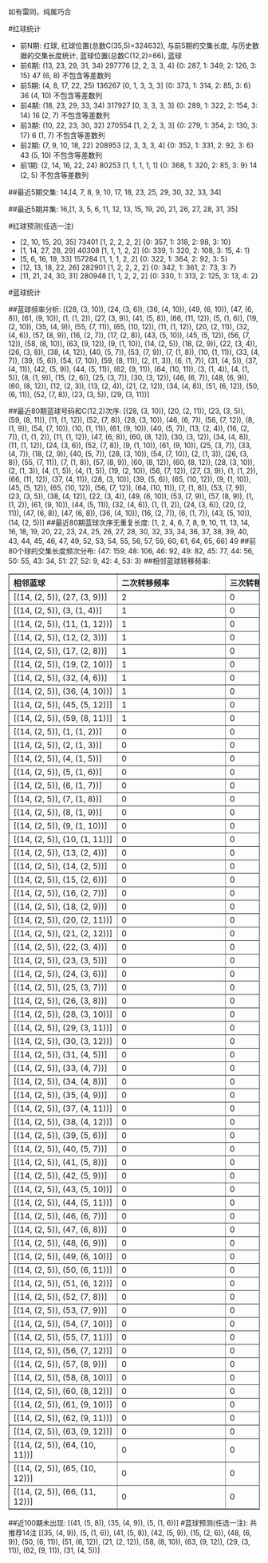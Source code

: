 <!-- 
.. title: 大乐透12076期(2012-07-02)数据分析报告
.. slug: dlott-12076-2012-07-02-report
.. date: 2012-07-03 08:00:00 UTC+08:00
.. tags: Lottery
.. link: 
.. description: 
.. type: text
-->

如有雷同，纯属巧合

<!-- TEASER_END-->

#红球统计

- 前N期: 红球, 红球位置(总数C(35,5)=324632), 与前5期的交集长度, 与历史数据的交集长度统计, 蓝球位置(总数C(12,2)=66), 蓝球
- 前6期: (13, 23, 29, 31, 34) 297776 [2, 2, 3, 3, 4] {0: 287, 1: 349, 2: 126, 3: 15} 47 (6, 8) 不包含等差数列
- 前5期: (4, 8, 17, 22, 25) 136267 [0, 1, 3, 3, 3] {0: 373, 1: 314, 2: 85, 3: 6} 36 (4, 10) 不包含等差数列
- 前4期: (18, 23, 29, 33, 34) 317927 [0, 3, 3, 3, 3] {0: 289, 1: 322, 2: 154, 3: 14} 16 (2, 7) 不包含等差数列
- 前3期: (10, 22, 23, 30, 32) 270554 [1, 2, 2, 3, 3] {0: 279, 1: 354, 2: 130, 3: 17} 6 (1, 7) 不包含等差数列
- 前2期: (7, 9, 10, 18, 22) 208953 [2, 3, 3, 3, 4] {0: 352, 1: 331, 2: 92, 3: 6} 43 (5, 10) 不包含等差数列
- 前1期: (2, 14, 16, 22, 24) 80253 [1, 1, 1, 1, 1] {0: 368, 1: 320, 2: 85, 3: 9} 14 (2, 5) 不包含等差数列

##最近5期交集:
14,[4, 7, 8, 9, 10, 17, 18, 23, 25, 29, 30, 32, 33, 34]

##最近5期并集:
16,[1, 3, 5, 6, 11, 12, 13, 15, 19, 20, 21, 26, 27, 28, 31, 35]

#红球预测(任选一注)

- [2, 10, 15, 20, 35] 73401 [1, 2, 2, 2, 2] {0: 357, 1: 318, 2: 98, 3: 10}
- [1, 14, 27, 28, 29] 40308 [1, 1, 1, 2, 2] {0: 339, 1: 320, 2: 108, 3: 15, 4: 1}
- [5, 6, 16, 19, 33] 157284 [1, 1, 1, 2, 2] {0: 322, 1: 364, 2: 92, 3: 5}
- [12, 13, 18, 22, 26] 282901 [1, 2, 2, 2, 2] {0: 342, 1: 361, 2: 73, 3: 7}
- [11, 21, 24, 30, 31] 280948 [1, 1, 2, 2, 2] {0: 330, 1: 313, 2: 125, 3: 13, 4: 2}

#蓝球统计

##蓝球频率分析:
[(28, (3, 10)), (24, (3, 6)), (36, (4, 10)), (49, (6, 10)), (47, (6, 8)), (61, (9, 10)), (1, (1, 2)), (27, (3, 9)), (41, (5, 8)), (66, (11, 12)), (5, (1, 6)), (19, (2, 10)), (35, (4, 9)), (55, (7, 11)), (65, (10, 12)), (11, (1, 12)), (20, (2, 11)), (32, (4, 6)), (57, (8, 9)), (16, (2, 7)), (17, (2, 8)), (43, (5, 10)), (45, (5, 12)), (56, (7, 12)), (58, (8, 10)), (63, (9, 12)), (9, (1, 10)), (14, (2, 5)), (18, (2, 9)), (22, (3, 4)), (26, (3, 8)), (38, (4, 12)), (40, (5, 7)), (53, (7, 9)), (7, (1, 8)), (10, (1, 11)), (33, (4, 7)), (39, (5, 6)), (54, (7, 10)), (59, (8, 11)), (2, (1, 3)), (6, (1, 7)), (31, (4, 5)), (37, (4, 11)), (42, (5, 9)), (44, (5, 11)), (62, (9, 11)), (64, (10, 11)), (3, (1, 4)), (4, (1, 5)), (8, (1, 9)), (15, (2, 6)), (25, (3, 7)), (30, (3, 12)), (46, (6, 7)), (48, (6, 9)), (60, (8, 12)), (12, (2, 3)), (13, (2, 4)), (21, (2, 12)), (34, (4, 8)), (51, (6, 12)), (50, (6, 11)), (52, (7, 8)), (23, (3, 5)), (29, (3, 11))]

##最近80期蓝球号码和C(12,2)次序:
[(28, (3, 10)), (20, (2, 11)), (23, (3, 5)), (59, (8, 11)), (11, (1, 12)), (52, (7, 8)), (28, (3, 10)), (46, (6, 7)), (56, (7, 12)), (8, (1, 9)), (54, (7, 10)), (10, (1, 11)), (61, (9, 10)), (40, (5, 7)), (13, (2, 4)), (16, (2, 7)), (1, (1, 2)), (11, (1, 12)), (47, (6, 8)), (60, (8, 12)), (30, (3, 12)), (34, (4, 8)), (11, (1, 12)), (24, (3, 6)), (52, (7, 8)), (9, (1, 10)), (61, (9, 10)), (25, (3, 7)), (33, (4, 7)), (18, (2, 9)), (40, (5, 7)), (28, (3, 10)), (54, (7, 10)), (2, (1, 3)), (26, (3, 8)), (55, (7, 11)), (7, (1, 8)), (57, (8, 9)), (60, (8, 12)), (60, (8, 12)), (28, (3, 10)), (2, (1, 3)), (4, (1, 5)), (4, (1, 5)), (19, (2, 10)), (56, (7, 12)), (27, (3, 9)), (1, (1, 2)), (66, (11, 12)), (37, (4, 11)), (28, (3, 10)), (39, (5, 6)), (65, (10, 12)), (9, (1, 10)), (45, (5, 12)), (65, (10, 12)), (56, (7, 12)), (64, (10, 11)), (7, (1, 8)), (53, (7, 9)), (23, (3, 5)), (38, (4, 12)), (22, (3, 4)), (49, (6, 10)), (53, (7, 9)), (57, (8, 9)), (1, (1, 2)), (61, (9, 10)), (44, (5, 11)), (32, (4, 6)), (1, (1, 2)), (24, (3, 6)), (20, (2, 11)), (47, (6, 8)), (47, (6, 8)), (36, (4, 10)), (16, (2, 7)), (6, (1, 7)), (43, (5, 10)), (14, (2, 5))]
##最近80期蓝球次序无重复长度:
[1, 2, 4, 6, 7, 8, 9, 10, 11, 13, 14, 16, 18, 19, 20, 22, 23, 24, 25, 26, 27, 28, 30, 32, 33, 34, 36, 37, 38, 39, 40, 43, 44, 45, 46, 47, 49, 52, 53, 54, 55, 56, 57, 59, 60, 61, 64, 65, 66] 49
##前80个球的交集长度频次分布:
{47: 159, 48: 106, 46: 92, 49: 82, 45: 77, 44: 56, 50: 55, 43: 34, 51: 27, 52: 9, 42: 4, 53: 3}
##相邻蓝球转移频率:
<table border="1" class="table table-striped dataframe">
  <thead>
    <tr style="text-align: left;">
      <th style="min-width: 200px;">相邻蓝球</th>
      <th style="min-width: 200px;">二次转移频率</th>
      <th style="min-width: 200px;">三次转移频率</th>
    </tr>
  </thead>
  <tbody>
    <tr>
      <td>   [(14, (2, 5)), (27, (3, 9))]</td>
      <td> 2</td>
      <td> 0</td>
    </tr>
    <tr>
      <td>    [(14, (2, 5)), (3, (1, 4))]</td>
      <td> 1</td>
      <td> 0</td>
    </tr>
    <tr>
      <td>  [(14, (2, 5)), (11, (1, 12))]</td>
      <td> 1</td>
      <td> 0</td>
    </tr>
    <tr>
      <td>   [(14, (2, 5)), (12, (2, 3))]</td>
      <td> 1</td>
      <td> 0</td>
    </tr>
    <tr>
      <td>   [(14, (2, 5)), (17, (2, 8))]</td>
      <td> 1</td>
      <td> 0</td>
    </tr>
    <tr>
      <td>  [(14, (2, 5)), (19, (2, 10))]</td>
      <td> 1</td>
      <td> 0</td>
    </tr>
    <tr>
      <td>   [(14, (2, 5)), (32, (4, 6))]</td>
      <td> 1</td>
      <td> 0</td>
    </tr>
    <tr>
      <td>  [(14, (2, 5)), (36, (4, 10))]</td>
      <td> 1</td>
      <td> 0</td>
    </tr>
    <tr>
      <td>  [(14, (2, 5)), (45, (5, 12))]</td>
      <td> 1</td>
      <td> 0</td>
    </tr>
    <tr>
      <td>  [(14, (2, 5)), (59, (8, 11))]</td>
      <td> 1</td>
      <td> 0</td>
    </tr>
    <tr>
      <td>    [(14, (2, 5)), (1, (1, 2))]</td>
      <td> 0</td>
      <td> 0</td>
    </tr>
    <tr>
      <td>    [(14, (2, 5)), (2, (1, 3))]</td>
      <td> 0</td>
      <td> 0</td>
    </tr>
    <tr>
      <td>    [(14, (2, 5)), (4, (1, 5))]</td>
      <td> 0</td>
      <td> 0</td>
    </tr>
    <tr>
      <td>    [(14, (2, 5)), (5, (1, 6))]</td>
      <td> 0</td>
      <td> 0</td>
    </tr>
    <tr>
      <td>    [(14, (2, 5)), (6, (1, 7))]</td>
      <td> 0</td>
      <td> 0</td>
    </tr>
    <tr>
      <td>    [(14, (2, 5)), (7, (1, 8))]</td>
      <td> 0</td>
      <td> 0</td>
    </tr>
    <tr>
      <td>    [(14, (2, 5)), (8, (1, 9))]</td>
      <td> 0</td>
      <td> 0</td>
    </tr>
    <tr>
      <td>   [(14, (2, 5)), (9, (1, 10))]</td>
      <td> 0</td>
      <td> 0</td>
    </tr>
    <tr>
      <td>  [(14, (2, 5)), (10, (1, 11))]</td>
      <td> 0</td>
      <td> 0</td>
    </tr>
    <tr>
      <td>   [(14, (2, 5)), (13, (2, 4))]</td>
      <td> 0</td>
      <td> 0</td>
    </tr>
    <tr>
      <td>   [(14, (2, 5)), (14, (2, 5))]</td>
      <td> 0</td>
      <td> 0</td>
    </tr>
    <tr>
      <td>   [(14, (2, 5)), (15, (2, 6))]</td>
      <td> 0</td>
      <td> 0</td>
    </tr>
    <tr>
      <td>   [(14, (2, 5)), (16, (2, 7))]</td>
      <td> 0</td>
      <td> 0</td>
    </tr>
    <tr>
      <td>   [(14, (2, 5)), (18, (2, 9))]</td>
      <td> 0</td>
      <td> 0</td>
    </tr>
    <tr>
      <td>  [(14, (2, 5)), (20, (2, 11))]</td>
      <td> 0</td>
      <td> 0</td>
    </tr>
    <tr>
      <td>  [(14, (2, 5)), (21, (2, 12))]</td>
      <td> 0</td>
      <td> 0</td>
    </tr>
    <tr>
      <td>   [(14, (2, 5)), (22, (3, 4))]</td>
      <td> 0</td>
      <td> 0</td>
    </tr>
    <tr>
      <td>   [(14, (2, 5)), (23, (3, 5))]</td>
      <td> 0</td>
      <td> 0</td>
    </tr>
    <tr>
      <td>   [(14, (2, 5)), (24, (3, 6))]</td>
      <td> 0</td>
      <td> 0</td>
    </tr>
    <tr>
      <td>   [(14, (2, 5)), (25, (3, 7))]</td>
      <td> 0</td>
      <td> 0</td>
    </tr>
    <tr>
      <td>   [(14, (2, 5)), (26, (3, 8))]</td>
      <td> 0</td>
      <td> 0</td>
    </tr>
    <tr>
      <td>  [(14, (2, 5)), (28, (3, 10))]</td>
      <td> 0</td>
      <td> 0</td>
    </tr>
    <tr>
      <td>  [(14, (2, 5)), (29, (3, 11))]</td>
      <td> 0</td>
      <td> 0</td>
    </tr>
    <tr>
      <td>  [(14, (2, 5)), (30, (3, 12))]</td>
      <td> 0</td>
      <td> 0</td>
    </tr>
    <tr>
      <td>   [(14, (2, 5)), (31, (4, 5))]</td>
      <td> 0</td>
      <td> 0</td>
    </tr>
    <tr>
      <td>   [(14, (2, 5)), (33, (4, 7))]</td>
      <td> 0</td>
      <td> 0</td>
    </tr>
    <tr>
      <td>   [(14, (2, 5)), (34, (4, 8))]</td>
      <td> 0</td>
      <td> 0</td>
    </tr>
    <tr>
      <td>   [(14, (2, 5)), (35, (4, 9))]</td>
      <td> 0</td>
      <td> 0</td>
    </tr>
    <tr>
      <td>  [(14, (2, 5)), (37, (4, 11))]</td>
      <td> 0</td>
      <td> 0</td>
    </tr>
    <tr>
      <td>  [(14, (2, 5)), (38, (4, 12))]</td>
      <td> 0</td>
      <td> 0</td>
    </tr>
    <tr>
      <td>   [(14, (2, 5)), (39, (5, 6))]</td>
      <td> 0</td>
      <td> 0</td>
    </tr>
    <tr>
      <td>   [(14, (2, 5)), (40, (5, 7))]</td>
      <td> 0</td>
      <td> 0</td>
    </tr>
    <tr>
      <td>   [(14, (2, 5)), (41, (5, 8))]</td>
      <td> 0</td>
      <td> 0</td>
    </tr>
    <tr>
      <td>   [(14, (2, 5)), (42, (5, 9))]</td>
      <td> 0</td>
      <td> 0</td>
    </tr>
    <tr>
      <td>  [(14, (2, 5)), (43, (5, 10))]</td>
      <td> 0</td>
      <td> 0</td>
    </tr>
    <tr>
      <td>  [(14, (2, 5)), (44, (5, 11))]</td>
      <td> 0</td>
      <td> 0</td>
    </tr>
    <tr>
      <td>   [(14, (2, 5)), (46, (6, 7))]</td>
      <td> 0</td>
      <td> 0</td>
    </tr>
    <tr>
      <td>   [(14, (2, 5)), (47, (6, 8))]</td>
      <td> 0</td>
      <td> 0</td>
    </tr>
    <tr>
      <td>   [(14, (2, 5)), (48, (6, 9))]</td>
      <td> 0</td>
      <td> 0</td>
    </tr>
    <tr>
      <td>  [(14, (2, 5)), (49, (6, 10))]</td>
      <td> 0</td>
      <td> 0</td>
    </tr>
    <tr>
      <td>  [(14, (2, 5)), (50, (6, 11))]</td>
      <td> 0</td>
      <td> 0</td>
    </tr>
    <tr>
      <td>  [(14, (2, 5)), (51, (6, 12))]</td>
      <td> 0</td>
      <td> 0</td>
    </tr>
    <tr>
      <td>   [(14, (2, 5)), (52, (7, 8))]</td>
      <td> 0</td>
      <td> 0</td>
    </tr>
    <tr>
      <td>   [(14, (2, 5)), (53, (7, 9))]</td>
      <td> 0</td>
      <td> 0</td>
    </tr>
    <tr>
      <td>  [(14, (2, 5)), (54, (7, 10))]</td>
      <td> 0</td>
      <td> 0</td>
    </tr>
    <tr>
      <td>  [(14, (2, 5)), (55, (7, 11))]</td>
      <td> 0</td>
      <td> 0</td>
    </tr>
    <tr>
      <td>  [(14, (2, 5)), (56, (7, 12))]</td>
      <td> 0</td>
      <td> 0</td>
    </tr>
    <tr>
      <td>   [(14, (2, 5)), (57, (8, 9))]</td>
      <td> 0</td>
      <td> 0</td>
    </tr>
    <tr>
      <td>  [(14, (2, 5)), (58, (8, 10))]</td>
      <td> 0</td>
      <td> 0</td>
    </tr>
    <tr>
      <td>  [(14, (2, 5)), (60, (8, 12))]</td>
      <td> 0</td>
      <td> 0</td>
    </tr>
    <tr>
      <td>  [(14, (2, 5)), (61, (9, 10))]</td>
      <td> 0</td>
      <td> 0</td>
    </tr>
    <tr>
      <td>  [(14, (2, 5)), (62, (9, 11))]</td>
      <td> 0</td>
      <td> 0</td>
    </tr>
    <tr>
      <td>  [(14, (2, 5)), (63, (9, 12))]</td>
      <td> 0</td>
      <td> 0</td>
    </tr>
    <tr>
      <td> [(14, (2, 5)), (64, (10, 11))]</td>
      <td> 0</td>
      <td> 0</td>
    </tr>
    <tr>
      <td> [(14, (2, 5)), (65, (10, 12))]</td>
      <td> 0</td>
      <td> 0</td>
    </tr>
    <tr>
      <td> [(14, (2, 5)), (66, (11, 12))]</td>
      <td> 0</td>
      <td> 0</td>
    </tr>
  </tbody>
</table>
##近100期未出现:
[(41, (5, 8)), (35, (4, 9)), (5, (1, 6))]
#蓝球预测(任选一注):
共推荐14注
[(35, (4, 9)), (5, (1, 6)), (41, (5, 8)), (42, (5, 9)), (15, (2, 6)), (48, (6, 9)), (50, (6, 11)), (51, (6, 12)), (21, (2, 12)), (58, (8, 10)), (63, (9, 12)), (29, (3, 11)), (62, (9, 11)), (31, (4, 5))]

